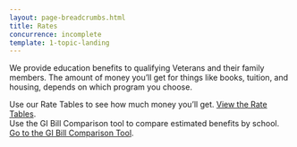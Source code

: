 ```yaml
---
layout: page-breadcrumbs.html
title: Rates
concurrence: incomplete
template: 1-topic-landing
---
```


<div class="va-introtext">

We provide education benefits to qualifying Veterans and their family members. The amount of money you’ll get for things like books, tuition, and housing, depends on which program you choose. 
</div>

Use our Rate Tables to see how much money you’ll get. [View the Rate Tables](http://www.benefits.va.gov/GIBILL/resources/benefits_resources/rate_tables.asp#ch33).
<br>
Use the GI Bill Comparison tool to compare estimated benefits by school. [Go to the GI Bill Comparison Tool](/gi-bill-comparison-tool/).

